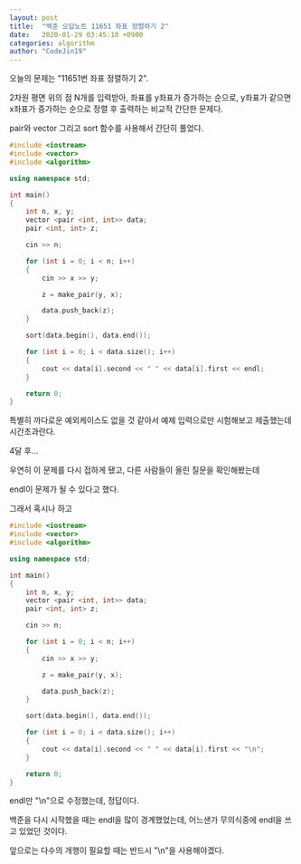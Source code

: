 ```yaml
---
layout: post
title:  "백준 오답노트 11651 좌표 정렬하기 2"
date:   2020-01-29 03:45:10 +0900
categories: algorithm
author: "CodeJin19"
---
```

오늘의 문제는 "11651번 좌표 정렬하기 2".

2차원 평면 위의 점 N개를 입력받아, 좌표를 y좌표가 증가하는 순으로, y좌표가 같으면 x좌표가 증가하는 순으로 정렬 후 출력하는 비교적 간단한 문제다.

pair와 vector 그리고 sort 함수를 사용해서 간단히 풀었다.

```C++
#include <iostream>
#include <vector>
#include <algorithm>

using namespace std;

int main()
{
	int n, x, y;
	vector <pair <int, int>> data;
	pair <int, int> z;

	cin >> n;

	for (int i = 0; i < n; i++)
	{
		cin >> x >> y;

		z = make_pair(y, x);

		data.push_back(z);
	}

	sort(data.begin(), data.end());

	for (int i = 0; i < data.size(); i++)
	{
		cout << data[i].second << " " << data[i].first << endl;
	}

	return 0;
}
```

특별히 까다로운 예외케이스도 없을 것 같아서 예제 입력으로만 시험해보고 제출했는데 시간초과란다.

4달 후...

우연히 이 문제를 다시 접하게 됐고, 다른 사람들이 올린 질문을 확인해봤는데

endl이 문제가 될 수 있다고 했다.

그래서 혹시나 하고

```C++
#include <iostream>
#include <vector>
#include <algorithm>

using namespace std;

int main()
{
	int n, x, y;
	vector <pair <int, int>> data;
	pair <int, int> z;

	cin >> n;

	for (int i = 0; i < n; i++)
	{
		cin >> x >> y;

		z = make_pair(y, x);

		data.push_back(z);
	}

	sort(data.begin(), data.end());

	for (int i = 0; i < data.size(); i++)
	{
		cout << data[i].second << " " << data[i].first << "\n";
	}

	return 0;
}
```

endl만 "\n"으로 수정했는데, 정답이다.

백준을 다시 시작했을 때는 endl을 많이 경계했었는데, 어느샌가 무의식중에 endl을 쓰고 있었던 것이다.

앞으로는 다수의 개행이 필요할 때는 반드시 "\n"을 사용해야겠다.
